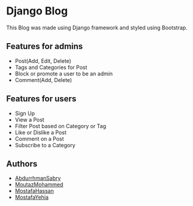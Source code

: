 # Django Blog

This Blog was made using Django framework and styled using Bootstrap. 

## Features for admins

- Post(Add, Edit, Delete)
- Tags and Categories for Post
- Block or promote a user to be an admin
- Comment(Add, Delete)

## Features for users

- Sign Up
- View a Post
- Filter Post based on Category or Tag
- Like or Dislike a Post
- Comment on a Post 
- Subscribe to a Category

## Authors

- [AbdurrhmanSabry](https://github.com/AbdurrhmanSabry)
- [MoutazMohammed](https://github.com/moutazmuhammad)
- [MostafaHassan](https://github.com/mostafahassan097)
- [MostafaYehia](https://github.com/Mostafa-Yehia)
